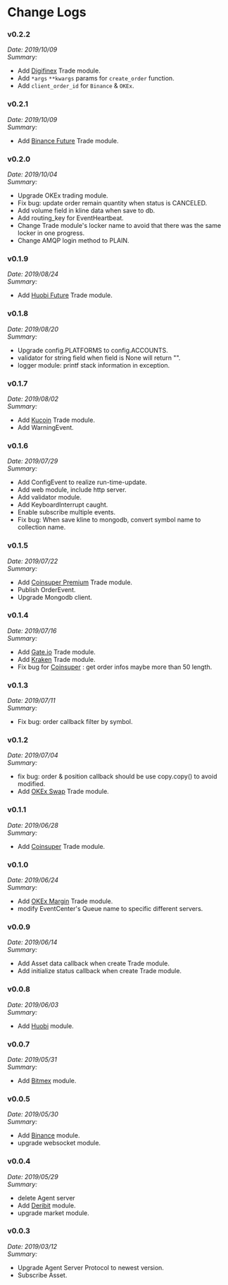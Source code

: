 # Change Logs


### v0.2.2

*Date: 2019/10/09*  
*Summary:*
- Add [Digifinex](../example/digifinex) Trade module.
- Add `*args` `**kwargs` params for `create_order` function.
- Add `client_order_id` for `Binance` & `OKEx`.


### v0.2.1

*Date: 2019/10/09*  
*Summary:*
- Add [Binance Future](../example/binance_future) Trade module.


### v0.2.0

*Date: 2019/10/04*  
*Summary:*
- Upgrade OKEx trading module.
- Fix bug: update order remain quantity when status is CANCELED.
- Add volume field in kline data when save to db.
- Add routing_key for EventHeartbeat.
- Change Trade module's locker name to avoid that there was the same locker in one progress.
- Change AMQP login method to PLAIN.


### v0.1.9

*Date: 2019/08/24*  
*Summary:*
- Add [Huobi Future](../example/huobi_future) Trade module.


### v0.1.8

*Date: 2019/08/20*  
*Summary:*
- Upgrade config.PLATFORMS to config.ACCOUNTS.
- validator for string field when field is None will return "".
- logger module: printf stack information in exception.


### v0.1.7

*Date: 2019/08/02*  
*Summary:*
- Add [Kucoin](../example/kucoin) Trade module.
- Add WarningEvent.


### v0.1.6

*Date: 2019/07/29*  
*Summary:*
- Add ConfigEvent to realize run-time-update.
- Add web module, include http server.
- Add validator module.
- Add KeyboardInterrupt caught.
- Enable subscribe multiple events.
- Fix bug: When save kline to mongodb, convert symbol name to collection name.


### v0.1.5

*Date: 2019/07/22*  
*Summary:*
- Add [Coinsuper Premium](../example/coinsuper_pre) Trade module.
- Publish OrderEvent.
- Upgrade Mongodb client.


### v0.1.4

*Date: 2019/07/16*  
*Summary:*
- Add [Gate.io](../example/gate) Trade module.
- Add [Kraken](../example/kraken) Trade module.
- Fix bug for [Coinsuper](../example/coinsuper) : get order infos maybe more than 50 length.


### v0.1.3

*Date: 2019/07/11*  
*Summary:*
- Fix bug: order callback filter by symbol.


### v0.1.2

*Date: 2019/07/04*  
*Summary:*
- fix bug: order & position callback should be use copy.copy() to avoid modified.
- Add [OKEx Swap](../example/okex_swap) Trade module.


### v0.1.1

*Date: 2019/06/28*  
*Summary:*
- Add [Coinsuper](../example/coinsuper) Trade module.


### v0.1.0

*Date: 2019/06/24*  
*Summary:*
- Add [OKEx Margin](../example/okex_margin) Trade module.
- modify EventCenter's Queue name to specific different servers.


### v0.0.9

*Date: 2019/06/14*  
*Summary:*
- Add Asset data callback when create Trade module.
- Add initialize status callback when create Trade module.


### v0.0.8

*Date: 2019/06/03*  
*Summary:*
- Add [Huobi](../example/huobi) module.


### v0.0.7

*Date: 2019/05/31*  
*Summary:*
- Add [Bitmex](https://www.bitmex.com) module.


### v0.0.5

*Date: 2019/05/30*  
*Summary:*
- Add [Binance](../example/binance) module.
- upgrade websocket module.


### v0.0.4

*Date: 2019/05/29*  
*Summary:*
- delete Agent server
- Add [Deribit](../example/deribit) module.
- upgrade market module.


### v0.0.3

*Date: 2019/03/12*  
*Summary:*
- Upgrade Agent Server Protocol to newest version.
- Subscribe Asset.
